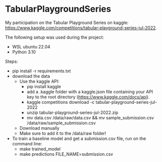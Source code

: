 # TabularPlaygroundSeries
My participation on the Tabular Playground Series on kaggle: https://www.kaggle.com/competitions/tabular-playground-series-jul-2022.

The following setup was used during the project:
- WSL ubuntu 22.04
- Python 3.10

Steps:
- pip install -r requirements.txt
- download the data
    - Use the kaggle API: 
        - pip install kaggle
        - add a .kaggle folder with a kaggle.json file containing your API key to the root directory (https://www.kaggle.com/docs/api).
        - kaggle competitions download -c tabular-playground-series-jul-2022
        - unzip tabular-playground-series-jul-2022.zip
        - mv data.csv /data/raw/data.csv &&  mv sample_submission.csv /data/raw/sample_submission.csv
    - Download manually
    - Make sure to add it to the /data/raw folder!
- To train a baseline model and get a submission.csv file, run on the command line:
    - make trained_model
    - make predictions FILE_NAME=submission.csv
